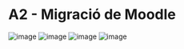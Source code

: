 # A2 - Migració de Moodle


![image](https://user-images.githubusercontent.com/100061627/213650442-ad0d3760-aab2-45c9-8c59-bdae22627519.png)
![image](https://user-images.githubusercontent.com/100061627/213650519-2cd0ec1e-5f28-4e11-aadd-77f8bb3348b2.png)
![image](https://user-images.githubusercontent.com/100061627/213651448-f7ff54db-95dd-4441-8d2f-ebdb88d0730d.png)
![image](https://user-images.githubusercontent.com/100061627/213651567-4652b055-3f5a-416d-87a3-a46bc480a6bc.png)
